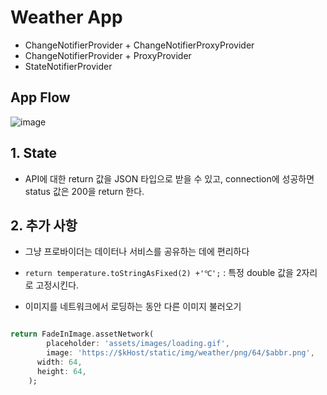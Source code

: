 # Weather App

- ChangeNotifierProvider + ChangeNotifierProxyProvider
- ChangeNotifierProvider + ProxyProvider
- StateNotifierProvider

## App Flow

![image](https://user-images.githubusercontent.com/61898890/165972063-eb170731-6e39-4b69-bc3d-ce9babf0cc95.png)



## 1. State
- API에 대한 return 값을 JSON 타입으로 받을 수 있고, connection에 성공하면 status 값은 200을 return 한다.


## 2. 추가 사항

- 그냥 프로바이더는 데이터나 서비스를 공유하는 데에 편리하다

- `return temperature.toStringAsFixed(2) +'℃';` : 특정 double 값을 2자리로 고정시킨다. 

- 이미지를 네트워크에서 로딩하는 동안 다른 이미지 불러오기

```dart

return FadeInImage.assetNetwork(
        placeholder: 'assets/images/loading.gif',
        image: 'https://$kHost/static/img/weather/png/64/$abbr.png',
      width: 64,
      height: 64,
    );

```

